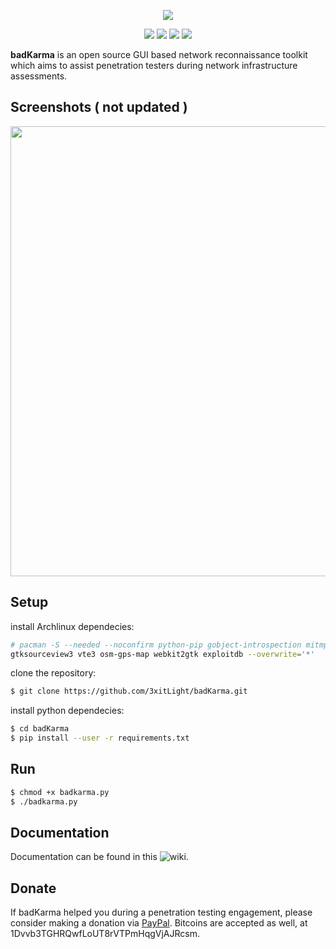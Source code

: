 <p align="center">
	<img src="https://user-images.githubusercontent.com/635790/47499886-82a3cb80-d861-11e8-8186-6f090eb2471f.png">
	<p align="center">
		<a href="https://www.python.org/"><img src="https://img.shields.io/badge/python-3-green.svg"></a>
		<a href="https://github.com/r3vn/badKarma/blob/master/license.md"><img src="https://img.shields.io/badge/license-GPLv3-red.svg"></a>
		<a href="https://badkarma.xfiltrated.com/"><img src="https://img.shields.io/badge/web-site-none.svg"></a>
		<a href="https://twitter.com/r3vnn"><img src="https://img.shields.io/badge/twitter-@r3vnn-blue.svg"></a>
	</p>
</p>

**badKarma** is an open source GUI based network reconnaissance toolkit which aims to assist penetration testers during network infrastructure assessments.

## Screenshots ( not updated )
<p align="center">
	<img width="720" src="https://user-images.githubusercontent.com/635790/45002099-7161df80-afd3-11e8-8131-a4dfd8090562.gif">
</p>

## Setup  

install Archlinux dependecies:

```bash
# pacman -S --needed --noconfirm python-pip gobject-introspection mitmproxy ffmpeg gtk-vnc \
gtksourceview3 vte3 osm-gps-map webkit2gtk exploitdb --overwrite='*'
```

clone the repository:
```bash
$ git clone https://github.com/3xitLight/badKarma.git
```
install python dependecies:
```bash
$ cd badKarma
$ pip install --user -r requirements.txt
```

## Run

```bash
$ chmod +x badkarma.py
$ ./badkarma.py
```

## Documentation

Documentation can be found in this ![wiki](https://github.com/r3vn/badKarma/wiki).

## Donate

If badKarma helped you during a penetration testing engagement, please consider making a donation via [PayPal](https://www.paypal.com/cgi-bin/webscr?cmd=_s-xclick&hosted_button_id=SK6XQ2BKHYGH6&lc=en_XC). Bitcoins are accepted as well, at 1Dvvb3TGHRQwfLoUT8rVTPmHqgVjAJRcsm.
